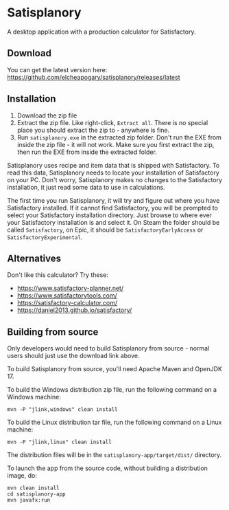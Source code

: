 # Satisplanory

A desktop application with a production calculator for Satisfactory.

## Download

You can get the latest version here: https://github.com/elcheapogary/satisplanory/releases/latest

## Installation

1. Download the zip file
2. Extract the zip file. Like right-click, `Extract all`. There is no special place you should extract the 
   zip to - anywhere is fine. 
3. Run `satisplanory.exe` in the extracted zip folder. Don't run the EXE from inside the zip file - it will
   not work. Make sure you first extract the zip, then run the EXE from inside the extracted folder.

Satisplanory uses recipe and item data that is shipped with Satisfactory. To read this data, Satisplanory
needs to locate your installation of Satisfactory on your PC. Don't worry, Satisplanory makes no changes to
the Satisfactory installation, it just read some data to use in calculations.

The first time you run Satisplanory, it will try and figure out where you have Satisfactory installed. If
it cannot find Satisfactory, you will be prompted to select your Satisfactory installation directory. Just
browse to where ever your Satisfactory installation is and select it. On Steam the folder should be called
`Satisfactory`, on Epic, it should be `SatisfactoryEarlyAccess` or `SatisfactoryExperimental`.

## Alternatives

Don't like this calculator? Try these:

- https://www.satisfactory-planner.net/
- https://www.satisfactorytools.com/
- https://satisfactory-calculator.com/
- https://daniel2013.github.io/satisfactory/

## Building from source

Only developers would need to build Satisplanory from source - normal users should just use the
download link above.

To build Satisplanory from source, you'll need Apache Maven and OpenJDK 17.

To build the Windows distribution zip file, run the following command on a Windows machine: 

```
mvn -P "jlink,windows" clean install
```

To build the Linux distribution tar file, run the following command on a Linux machine:

```
mvn -P "jlink,linux" clean install
```

The distribution files will be in the `satisplanory-app/target/dist/` directory.

To launch the app from the source code, without building a distribution image, do: 

```
mvn clean install
cd satisplanory-app
mvn javafx:run
```